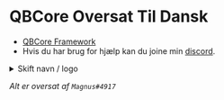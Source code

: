 # QBCore Oversat Til Dansk

* [QBCore Framework](https://github.com/qbcore-framework)
* Hvis du har brug for hjælp kan du joine min [discord](https://discord.gg/yq36kQ5vJQ).

 <details>
  <summary>Skift navn / logo</summary>
    <li>* Åben Visual Studio Code og gør dette:</li>
    <li>Søg på "Indsæt discord link her" og erstat det med et Discord link til din Discord</li>
    <li>Søg på "Server Navn" og erstat det med dit server navn</li>
</details>


*Alt er oversat af `Magnus#4917`*
